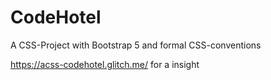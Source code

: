 # CodeHotel

A CSS-Project with Bootstrap 5 and formal CSS-conventions

https://acss-codehotel.glitch.me/ for a insight
